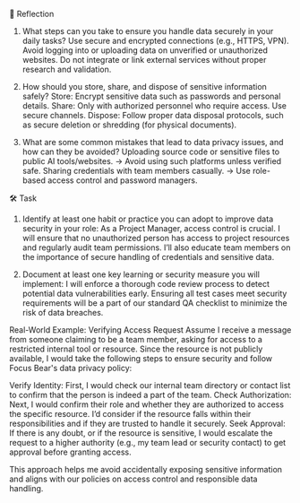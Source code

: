 📝 Reflection
1. What steps can you take to ensure you handle data securely in your daily tasks?
Use secure and encrypted connections (e.g., HTTPS, VPN).
Avoid logging into or uploading data on unverified or unauthorized websites.
Do not integrate or link external services without proper research and validation.

2. How should you store, share, and dispose of sensitive information safely?
Store: Encrypt sensitive data such as passwords and personal details.
Share: Only with authorized personnel who require access. Use secure channels.
Dispose: Follow proper data disposal protocols, such as secure deletion or shredding (for physical documents).

3. What are some common mistakes that lead to data privacy issues, and how can they be avoided?
Uploading source code or sensitive files to public AI tools/websites. → Avoid using such platforms unless verified safe.
Sharing credentials with team members casually. → Use role-based access control and password managers.

🛠️ Task

1. Identify at least one habit or practice you can adopt to improve data security in your role:
As a Project Manager, access control is crucial. I will ensure that no unauthorized person has access to project resources and regularly audit team permissions. I’ll also educate team members on the importance of secure handling of credentials and sensitive data.

2. Document at least one key learning or security measure you will implement:
I will enforce a thorough code review process to detect potential data vulnerabilities early. Ensuring all test cases meet security requirements will be a part of our standard QA checklist to minimize the risk of data breaches.

Real-World Example: Verifying Access Request
Assume I receive a message from someone claiming to be a team member, asking for access to a restricted internal tool or resource. Since the resource is not publicly available, I would take the following steps to ensure security and follow Focus Bear's data privacy policy:

Verify Identity: First, I would check our internal team directory or contact list to confirm that the person is indeed a part of the team.
Check Authorization: Next, I would confirm their role and whether they are authorized to access the specific resource. I’d consider if the resource falls within their responsibilities and if they are trusted to handle it securely.
Seek Approval: If there is any doubt, or if the resource is sensitive, I would escalate the request to a higher authority (e.g., my team lead or security contact) to get approval before granting access.

This approach helps me avoid accidentally exposing sensitive information and aligns with our policies on access control and responsible data handling.
